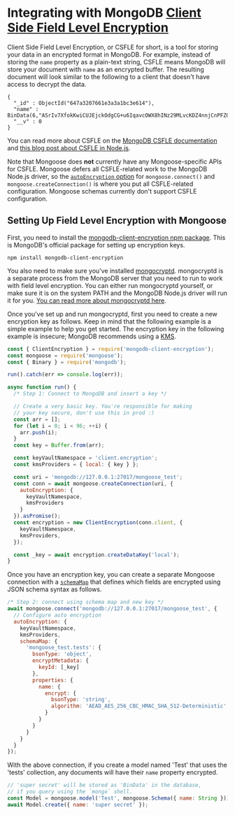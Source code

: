 # Integrating with MongoDB [Client Side Field Level Encryption](https://www.mongodb.com/docs/manual/core/csfle/)

Client Side Field Level Encryption, or CSFLE for short, is a tool for storing your data in an encrypted format in MongoDB.
For example, instead of storing the `name` property as a plain-text string, CSFLE means MongoDB will store your document with `name` as an encrypted buffer.
The resulting document will look similar to the following to a client that doesn't have access to decrypt the data.

```
{
  "_id" : ObjectId("647a3207661e3a3a1bc3e614"),
  "name" : BinData(6,"ASrIv7XfokKwiCUJEjckOdgCG+u6IqavcOWX8hINz29MLvcKDZ4nnjCnPFZG+0ftVxMdWgzu6Vdh7ys1uIK1WiaPN0SqpmmtL2rPoqT9gfhADpGDmI60+vm0bJepXNY1Gv0="),
  "__v" : 0
}
```

You can read more about CSFLE on the [MongoDB CSFLE documentation](https://www.mongodb.com/docs/manual/core/csfle/) and [this blog post about CSFLE in Node.js](https://www.mongodb.com/developer/languages/javascript/client-side-field-level-encryption-csfle-mongodb-node/).

Note that Mongoose does **not** currently have any Mongoose-specific APIs for CSFLE.
Mongoose defers all CSFLE-related work to the MongoDB Node.js driver, so the [`autoEncryption` option](https://mongodb.github.io/node-mongodb-native/5.6/interfaces/AutoEncryptionOptions.html) for `mongoose.connect()` and `mongoose.createConnection()` is where you put all CSFLE-related configuration.
Mongoose schemas currently don't support CSFLE configuration.

## Setting Up Field Level Encryption with Mongoose

First, you need to install the [mongodb-client-encryption npm package](https://www.npmjs.com/package/mongodb-client-encryption).
This is MongoDB's official package for setting up encryption keys.

```
npm install mongodb-client-encryption
```

You also need to make sure you've installed [mongocryptd](https://www.mongodb.com/docs/manual/core/queryable-encryption/reference/mongocryptd/).
mongocryptd is a separate process from the MongoDB server that you need to run to work with field level encryption.
You can either run mongocryptd yourself, or make sure it is on the system PATH and the MongoDB Node.js driver will run it for you.
[You can read more about mongocryptd here](https://www.mongodb.com/docs/v5.0/reference/security-client-side-encryption-appendix/#mongocryptd).

Once you've set up and run mongocryptd, first you need to create a new encryption key as follows.
Keep in mind that the following example is a simple example to help you get started.
The encryption key in the following example is insecure; MongoDB recommends using a [KMS](https://www.mongodb.com/docs/v5.0/core/security-client-side-encryption-key-management/).

```javascript
const { ClientEncryption } = require('mongodb-client-encryption');
const mongoose = require('mongoose');
const { Binary } = require('mongodb');

run().catch(err => console.log(err));

async function run() {
  /* Step 1: Connect to MongoDB and insert a key */

  // Create a very basic key. You're responsible for making
  // your key secure, don't use this in prod :)
  const arr = [];
  for (let i = 0; i < 96; ++i) {
    arr.push(i);
  }
  const key = Buffer.from(arr);

  const keyVaultNamespace = 'client.encryption';
  const kmsProviders = { local: { key } };

  const uri = 'mongodb://127.0.0.1:27017/mongoose_test';
  const conn = await mongoose.createConnection(uri, {
    autoEncryption: {
      keyVaultNamespace,
      kmsProviders
    }
  }).asPromise();
  const encryption = new ClientEncryption(conn.client, {
    keyVaultNamespace,
    kmsProviders,
  });

  const _key = await encryption.createDataKey('local');
}
```

Once you have an encryption key, you can create a separate Mongoose connection with a [`schemaMap`](https://mongodb.github.io/node-mongodb-native/5.6/interfaces/AutoEncryptionOptions.html#schemaMap) that defines which fields are encrypted using JSON schema syntax as follows.

```javascript
/* Step 2: connect using schema map and new key */
await mongoose.connect('mongodb://127.0.0.1:27017/mongoose_test', {
  // Configure auto encryption
  autoEncryption: {
    keyVaultNamespace,
    kmsProviders,
    schemaMap: {
      'mongoose_test.tests': {
        bsonType: 'object',
        encryptMetadata: {
          keyId: [_key]
        },
        properties: {
          name: {
            encrypt: {
              bsonType: 'string',
              algorithm: 'AEAD_AES_256_CBC_HMAC_SHA_512-Deterministic'
            }
          }
        }
      }
    }
  }
});
```

With the above connection, if you create a model named 'Test' that uses the 'tests' collection, any documents will have their `name` property encrypted.

```javascript
// 'super secret' will be stored as 'BinData' in the database,
// if you query using the `mongo` shell.
const Model = mongoose.model('Test', mongoose.Schema({ name: String }));
await Model.create({ name: 'super secret' });
```